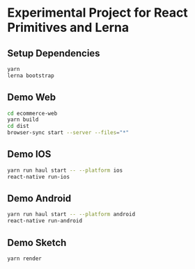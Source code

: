 # Experimental Project for React Primitives and Lerna

## Setup Dependencies

```bash
yarn
lerna bootstrap    
```

## Demo Web

```bash
cd ecommerce-web
yarn build
cd dist
browser-sync start --server --files="*"
```

## Demo IOS

```bash
yarn run haul start -- --platform ios
react-native run-ios
```

## Demo Android

```bash
yarn run haul start -- --platform android
react-native run-android
```

## Demo Sketch

```bash
yarn render
```